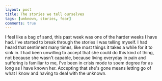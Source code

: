 ```yaml
---
layout: post
title: The stories we tell ourselves
tags: [unknown, stories, fear]
comments: true
---
```

I feel like a bag of sand, this past week was one of the harder weeks I have had. I've started to break through the stories I was telling myself. I had heard that sentiment many times, like most things it takes a while for it to sink in. I had been unwilling to accept that she could do this kind of thing, not because she wasn't capable, because living everyday in pain and suffering is familiar to me, I've been in crisis mode to soem degree for as long as I have known her. Accepting that she's gone means letting go of what I know and having to deal with the unknown.